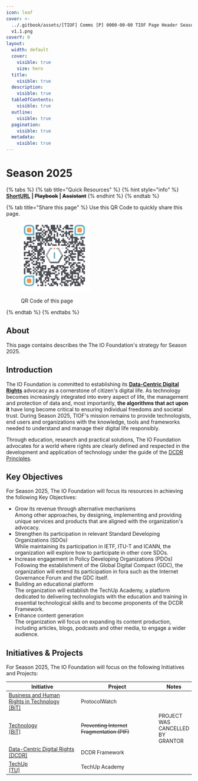 ```yaml
---
icon: leaf
cover: >-
  ../.gitbook/assets/[TIOF] Comms [P] 0000-00-00 TIOF Page Header Season XXX
  v1.1.png
coverY: 0
layout:
  width: default
  cover:
    visible: true
    size: hero
  title:
    visible: true
  description:
    visible: true
  tableOfContents:
    visible: true
  outline:
    visible: true
  pagination:
    visible: true
  metadata:
    visible: true
---
```


# Season 2025

{% tabs %}
{% tab title="Quick Resources" %}
{% hint style="info" %}
[**ShortURL**](https://short.theiofoundation.org/TIOFSeason2025) **|&#x20;**~~**Playbook**~~**&#x20;|&#x20;**~~**Assistant**~~
{% endhint %}
{% endtab %}

{% tab title="Share this page" %}
Use this QR Code to quickly share this page.

<figure><img src="../.gitbook/assets/[TIOF] Comms [P] 0000-00-00 TIOF QR Code Season 2025 XXX v1.0.png" alt="" width="188"><figcaption><p>QR Code of this page</p></figcaption></figure>
{% endtab %}
{% endtabs %}

## About

This page contains describes the The IO Foundation's strategy for Season 2025.

## Introduction

The IO Foundation is committed to establishing its [**Data-Centric Digital Rights**](https://tiof.click/DCDRAdvocacy) advocacy as a cornerstone of citizen's digital life. As technology becomes increasingly integrated into every aspect of life, the management and protection of data and, most importantly, **the algorithms that act upon it** have long become critical to ensuring individual freedoms and societal trust. During Season 2025, TIOF's mission remains to provide technologists, end users and organizations with the knowledge, tools and frameworks needed to understand and manage their digital life responsibly.

Through education, research and practical solutions, The IO Foundation advocates for a world where rights are clearly defined and respected in the development and application of technology under the guide of the [DCDR Principles](https://tiof.click/DCDRPrinciples).

## **Key Objectives**

For Season 2025, The IO Foundation will focus its resources in achieving the following Key Objectives:

* Grow its revenue through alternative mechanisms \
  Among other approaches, by designing, implementing and providing unique services and products that are aligned with the organization's advocacy.
* Strengthen its participation in relevant Standard Developing Organizations (SDOs)\
  While maintaining its participation in IETF, ITU-T and ICANN, the organization will explore how to participate in other core SDOs.
* Increase engagement in Policy Developing Organizations (PDOs)\
  Following the establishment of the Global Digital Compact (GDC), the organization will extend its participation in fora such as the Internet Governance Forum and the GDC itself.
* Building an educational platform\
  The organization will establish the TechUp Academy, a platform dedicated to delivering technologists with the education and training in essential technological skills and to become proponents of the DCDR Framework.
* Enhance content generation\
  The organization will focus on expanding its content production, including articles, blogs, podcasts and other media, to engage a wider audience.

## Initiatives & Projects

For Season 2025, The IO Foundation will focus on the following Initiatives and Projects:

<table><thead><tr><th width="283">Initiative</th><th width="293">Project</th><th>Notes</th></tr></thead><tbody><tr><td><a href="https://tiof.click/BiTDocs">Business and Human Rights in Technology<br>[BiT]</a></td><td>ProtocolWatch</td><td></td></tr><tr><td><a href="https://tiof.click/BiTDocs">Technology<br>[BiT]</a></td><td><del>Preventing Internet Fragmentation (PIF)</del></td><td>PROJECT WAS CANCELLED BY GRANTOR</td></tr><tr><td><a href="https://tiof.click/DCDRDocs">Data-Centric Digital Rights<br>[DCDR]</a></td><td>DCDR Framework</td><td></td></tr><tr><td><a href="https://tiof.click/TUDocs">TechUp<br>[TU]</a></td><td>TechUp Academy</td><td></td></tr></tbody></table>

